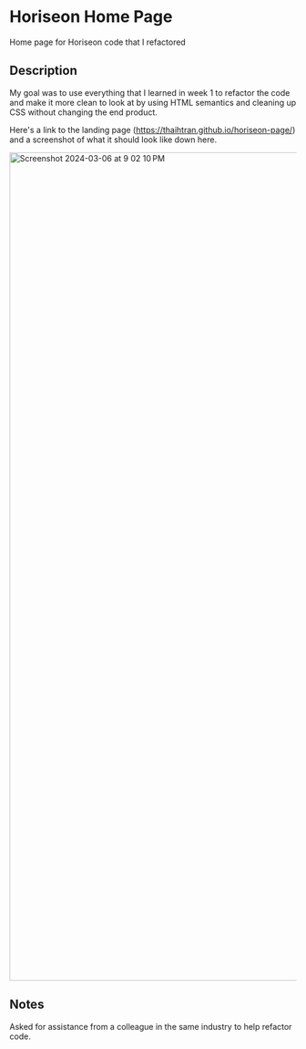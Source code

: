 # Horiseon Home Page
Home page for Horiseon code that I refactored

## Description
My goal was to use everything that I learned in week 1 to refactor the code and make it more clean to look at by using HTML semantics and cleaning up CSS without changing the end product.

Here's a link to the landing page (https://thaihtran.github.io/horiseon-page/) and a screenshot of what it should look like down here.

<img width="1453" alt="Screenshot 2024-03-06 at 9 02 10 PM" src="https://github.com/thaihtran/horiseon-page/assets/160369897/9e4f0f51-fbde-4d57-9200-02b547db2ed7">

## Notes
Asked for assistance from a colleague in the same industry to help refactor code.
